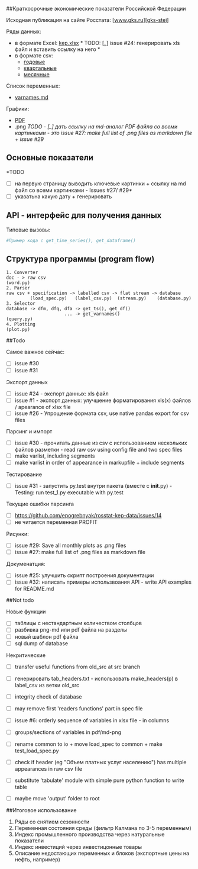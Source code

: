##Краткосрочные экономические показатели Российской Федерации  

Исходная публикация на сайте Росстата: [www.gks.ru][gks-stei] 

Ряды данных: 
- в формате Excel: [kep.xlsx][kep-at-git] * TODO: [_] issue #24: генерировать xls файл и вставить ссылку на него *
- в формате csv: 
  - [годовые](https://raw.githubusercontent.com/epogrebnyak/rosstat-kep-data/master/src/output/data_annual.txt) 
  - [квартальные](https://raw.githubusercontent.com/epogrebnyak/rosstat-kep-data/master/src/output/data_qtr.txt)
  - [месячные](https://raw.githubusercontent.com/epogrebnyak/rosstat-kep-data/master/src/output/data_monthly.txt) 

Список переменных: 
- [varnames.md](https://github.com/epogrebnyak/rosstat-kep-data/blob/master/src/output/varnames.md)

Графики:
- [PDF](https://github.com/epogrebnyak/rosstat-kep-data/blob/master/src/output/monthly.pdf)
- .png *TODO - [_] дать ссылку на md-аналог PDF файла со всеми картинками - это issue #27: make full list of .png files as markdown file +  issue #29*

[kep-at-git]: https://github.com/epogrebnyak/rosstat-kep-data/blob/master/src2/output/kep.xlsx?raw=true
[gks-stei]: http://www.gks.ru/wps/wcm/connect/rosstat_main/rosstat/ru/statistics/publications/catalog/doc_1140080765391


## Основные показатели

*TODO
- [ ] на первую страницу выводить ключевые картинки + ссылку на md файл со всеми картинками - Issues #27/ #29*
- [ ] указатьна какую дату +  генерировать

## API - интерфейс для получения данных

Типовые вызовы:
```python
#Пример кода с get_time_series(), get_dataframe()
```

## Структура программы (program flow)
```
1. Converter
doc - > raw csv
(word.py)
2. Parser
raw csv + specification -> labelled csv -> flat stream -> database
         (load_spec.py)   (label_csv.py)  (stream.py)    (database.py)
3. Selector
database -> dfm, dfq, dfa -> get_ts(), get_df()
                      ... -> get_varnames()   
(query.py)
4. Plotting
(plot.py)
```

##Todo

Самое важное сейчас:
- [ ] issue #30
- [ ] issue #31
 
Экспорт данных
- [ ] issue #24 - экспорт данных: xls файл
- [ ] issue  #1 - экспорт данных: улучшение форматирования xls(x) файлов / apearance of xlsx file
- [ ] issue #26 - Упрощение формата csv, use native pandas export for csv files
 
Парсинг и импорт 
- [ ] issue #30 - прочитать данные из csv c иcпользованием нескольких файлов разметки - read raw csv using config file and two spec files 
- [ ] make varlist, including segments
- [ ] make varlist in order of appearance in markupfile + include segments

Тестирование
- [ ] issue #31 - запустить py.test внутри пакета (вместе c __init__.py) - Testing: run test_1.py executable with py.test 

Текущие ошибки парсинга 
- [ ] https://github.com/epogrebnyak/rosstat-kep-data/issues/14 
- [ ] не читается переменная PROFIT

Рисунки:
- [ ] issue #29: Save all monthly plots as .png files 
- [ ] issue #27: make full list of .png files as markdown file 

Докуменатция:
- [ ] issue #25: улучшить скрипт построения документации
- [ ] issue #32: написать примеры использвоания API - write API examples for README.md

##Not todo

Новые функции
- [ ] таблицы с нестандартным количеством столбцов
- [ ] разбивка png-md или pdf файла на разделы
- [ ] новый шаблон pdf файла
- [ ] sql dump of database

Некритические
- [ ] transfer useful functions from old_src at src branch
- [ ] генерировать tab_headers.txt - использовать make_headers(p) в label_csv из ветки old_src
- [ ] integrity check of database
- [ ] may remove first 'readers functions' part in spec file
- [ ] issue #6: orderly sequence of variables in xlsx file - in columns
- [ ] groups/sections of variables in pdf/md-png
- [ ] rename common to io +  move load_spec to common + make test_load_spec.py
- [ ] check if header (eg "Объем платных услуг населению") has multiple appearances in raw csv file 
- [ ] substitute 'tabulate' module with simple pure python function to write table
- [ ] maybe move 'output' folder to root  


##Итоговое использование
1. Ряды со снятием сезонности
2. Переменная состояния среды (фильтр Калмана по 3-5 переменным)
3. Индекс промышленного производства через натуральные показатели
4. Индекс инвестиций через инвестицонные товары 
5. Описание недостающих переменных и блоков (экспортные цены на нефть, например)

